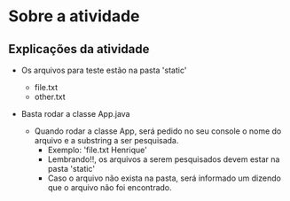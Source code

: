 # Sobre a atividade

## Explicações da atividade
- Os arquivos para teste estão na pasta 'static'
  - file.txt
  - other.txt 

- Basta rodar a classe App.java
  - Quando rodar a classe App, será pedido no seu console o nome do arquivo e a substring a ser pesquisada.
     - Exemplo: 'file.txt Henrique'
     - Lembrando!!, os arquivos a serem pesquisados devem estar na pasta 'static'
      - Caso o arquivo não exista na pasta, será informado um dizendo que o arquivo não foi encontrado.

